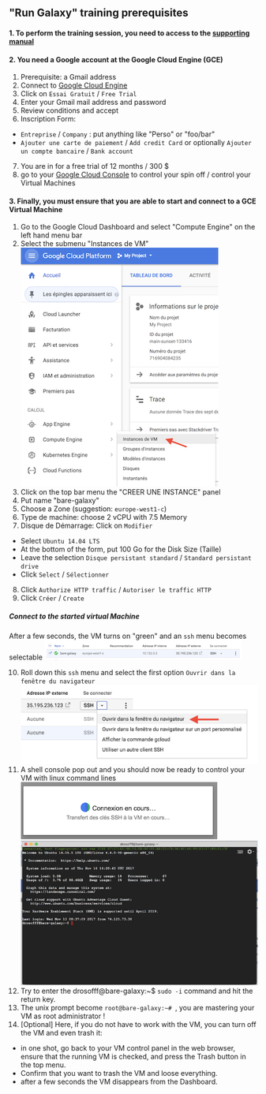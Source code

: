 ## "Run Galaxy" training prerequisites

#### 1. To perform the training session, you need to access to the [supporting manual](https://artbio.github.io/Run-Galaxy/index.html)


#### 2. You need a Google account at the Google Cloud Engine (GCE)
1. Prerequisite: a Gmail address
2. Connect to [Google Cloud Engine](https://cloud.google.com/)
3. Click on `Essai Gratuit` / `Free Trial`
4. Enter your Gmail mail address and password
5. Review conditions and accept
6. Inscription Form:
  - `Entreprise` / `Company` : put anything like "Perso" or "foo/bar"
  - `Ajouter une carte de paiement` / `Add credit Card` or optionally
    `Ajouter un compte bancaire` / `Bank account`
7. You are in for a free trial of 12 months / 300 $
8. go to your [Google Cloud Console](https://console.cloud.google.com/home/dashboard)
to control your spin off / control your Virtual Machines

#### 3. Finally, you must ensure that you are able to start and connect to a GCE Virtual Machine

1. Go to the Google Cloud Dashboard and select "Compute Engine" on the left hand menu bar
2. Select the submenu "Instances de VM"
![Créer une instance](docs/images/IntancesVM.png)
3. Click on the top bar menu the "CREER UNE INSTANCE" panel
4. Put name "bare-galaxy"
5. Choose a Zone (suggestion: `europe-west1-c`)
6. Type de machine: choose 2 vCPU with 7.5 Memory
7. Disque de Démarrage: Click on `Modifier`
  - Select `Ubuntu 14.04 LTS`
  - At the bottom of the form, put 100 Go for the Disk Size (Taille)
  - Leave the selection `Disque persistant standard` / `Standard persistant drive`
  - Click `Select` / `Sélectionner`
8. Click `Authorize HTTP traffic` / `Autoriser le traffic HTTP`
9. Click `Créer` / `Create`

##### Connect to the started virtual Machine
After a few seconds, the VM turns on "green" and an `ssh` menu becomes selectable
![Running instance](docs/images/Running_instance.png)

10. Roll down this `ssh` menu and select the first option `Ouvrir dans la fenêtre du navigateur`
![Select ssh session in browser](docs/images/Select_ssh_option.png)
11. A shell console pop out and you should now be ready to control your VM with linux command lines
![OpenningSSH](docs/images/OpeningSSHconnection.png)
![OpenningSSH](docs/images/SSHConsole.png)
12. Try to enter the drosofff@bare-galaxy:~$ `sudo -i` command and hit the return key.
13. The unix prompt become `root@bare-galaxy:~# `, you are mastering your VM as root administrator !
14. [Optional] Here, if you do not have to work with the VM, you can turn off the VM and even trash it:
  - in one shot, go back to your VM control panel in the web browser, ensure that the running VM is checked, and press the Trash button in the top menu.
  - Confirm that you want to trash the VM and loose everything.
  - after a few seconds the VM disappears from the Dashboard.
